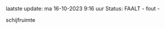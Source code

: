 laatste update: 
ma 16-10-2023  9:16   uur 
Status: FAALT - fout - 
<div class="service R">schijfruimte</div>